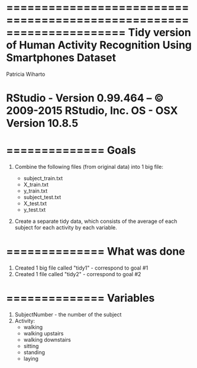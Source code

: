 =====================================================================
Tidy version of Human Activity Recognition Using Smartphones Dataset
=====================================================================
Patricia Wiharto

RStudio - Version 0.99.464 – © 2009-2015 RStudio, Inc.
OS - OSX Version 10.8.5
=====================================================================

==============
Goals
==============
1. Combine the following files (from original data) into 1 big file:
   - subject_train.txt
   - X_train.txt
   - y_train.txt
   - subject_test.txt
   - X_test.txt
   - y_test.txt

2. Create a separate tidy data, which consists of the average of each 
   subject for each activity by each variable.

==============
What was done
==============
1. Created 1 big file called "tidy1" - correspond to goal #1
2. Created 1 file called "tidy2" - correspond to goal #2

==============
Variables
==============
1. SubjectNumber - the number of the subject
2. Activity:
   - walking
   - walking upstairs
   - walking downstairs
   - sitting
   - standing
   - laying
   